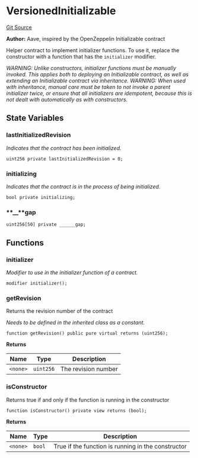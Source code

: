 # VersionedInitializable

[Git Source](https://github.com/isle-labs/isle-contract/blob/main/contracts/libraries/upgradability/VersionedInitializable.sol)

**Author:** Aave, inspired by the OpenZeppelin Initializable contract

Helper contract to implement initializer functions. To use it, replace the constructor with a function that has the
`initializer` modifier.

_WARNING: Unlike constructors, initializer functions must be manually invoked. This applies both to deploying an
Initializable contract, as well as extending an Initializable contract via inheritance. WARNING: When used with
inheritance, manual care must be taken to not invoke a parent initializer twice, or ensure that all initializers are
idempotent, because this is not dealt with automatically as with constructors._

## State Variables

### lastInitializedRevision

_Indicates that the contract has been initialized._

```solidity
uint256 private lastInitializedRevision = 0;
```

### initializing

_Indicates that the contract is in the process of being initialized._

```solidity
bool private initializing;
```

### **\_\_**gap

```solidity
uint256[50] private ______gap;
```

## Functions

### initializer

_Modifier to use in the initializer function of a contract._

```solidity
modifier initializer();
```

### getRevision

Returns the revision number of the contract

_Needs to be defined in the inherited class as a constant._

```solidity
function getRevision() public pure virtual returns (uint256);
```

**Returns**

| Name     | Type      | Description         |
| -------- | --------- | ------------------- |
| `<none>` | `uint256` | The revision number |

### isConstructor

Returns true if and only if the function is running in the constructor

```solidity
function isConstructor() private view returns (bool);
```

**Returns**

| Name     | Type   | Description                                        |
| -------- | ------ | -------------------------------------------------- |
| `<none>` | `bool` | True if the function is running in the constructor |
